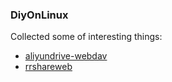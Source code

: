 ### DiyOnLinux
Collected some of interesting things:
- [aliyundrive-webdav](aliyundrive-webdav/README.md)
- [rrshareweb](rrshare/README.md)
